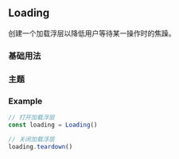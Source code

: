 ## Loading

创建一个加载浮层以降低用户等待某一操作时的焦躁。

<section class="example">
  <h3>基础用法</h3>

  <div>
    <div id="loading1"></div>
  </div>
</section>

<section class="example">
  <h3>主题</h3>

  <div>
    <div id="loading2"></div>
  </div>
</section>

### Example
```javascript
// 打开加载浮层
const loading = Loading()

// 关闭加载浮层
loading.teardown()
```